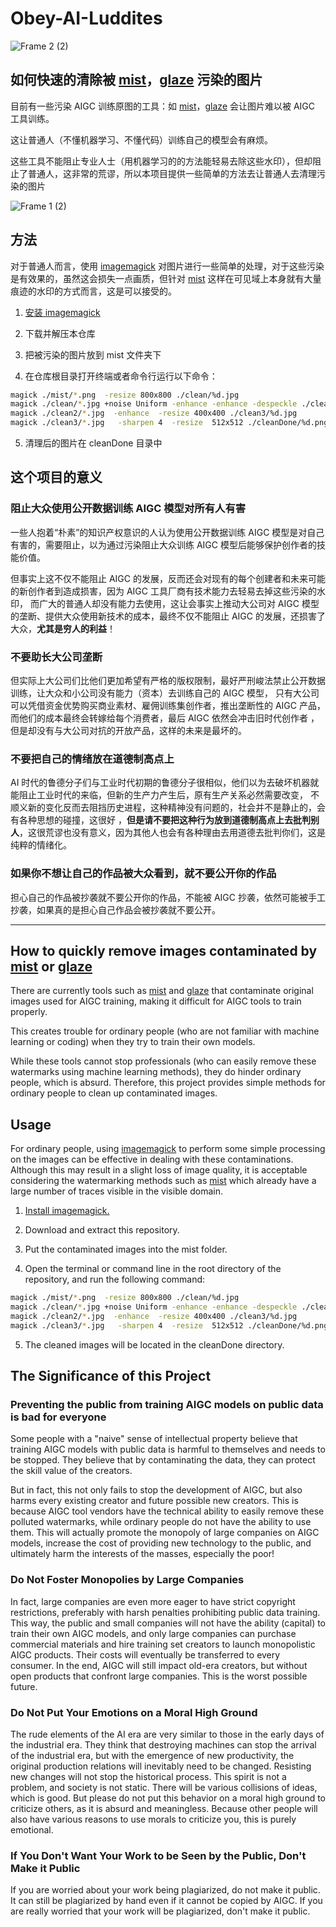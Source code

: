 # Obey-AI-Luddites
![Frame 2 (2)](https://user-images.githubusercontent.com/126896234/231067827-75a34a87-506d-49c3-9815-56d414233212.png)


## 如何快速的清除被 [mist](https://github.com/mist-project/mist)，[glaze](https://glaze.cs.uchicago.edu/) 污染的图片

目前有一些污染 AIGC 训练原图的工具：如 [mist](https://github.com/mist-project/mist)，[glaze](https://glaze.cs.uchicago.edu/) 会让图片难以被 AIGC 工具训练。

这让普通人（不懂机器学习、不懂代码）训练自己的模型会有麻烦。

这些工具不能阻止专业人士（用机器学习的的方法能轻易去除这些水印），但却阻止了普通人，这非常的荒谬，所以本项目提供一些简单的方法去让普通人去清理污染的图片


 ![Frame 1 (2)](https://user-images.githubusercontent.com/126896234/231055742-a4384cbb-a480-4063-b34d-7addef300329.jpg)

## 方法

对于普通人而言，使用 [imagemagick](https://imagemagick.org/script/download.php) 对图片进行一些简单的处理，对于这些污染是有效果的，虽然这会损失一点画质，但针对 [mist](https://github.com/mist-project/mist) 这样在可见域上本身就有大量痕迹的水印的方式而言，这是可以接受的。



1. [安装 imagemagick](https://imagemagick.org/script/download.php)

2. 下载并解压本仓库

3. 把被污染的图片放到 mist 文件夹下

4. 在仓库根目录打开终端或者命令行运行以下命令：

```bash
magick ./mist/*.png  -resize 800x800 ./clean/%d.jpg
magick ./clean/*.jpg +noise Uniform -enhance -enhance -despeckle ./clean2/%d.jpg
magick ./clean2/*.jpg  -enhance  -resize 400x400 ./clean3/%d.jpg
magick ./clean3/*.jpg   -sharpen 4  -resize  512x512 ./cleanDone/%d.png

```
5. 清理后的图片在 cleanDone 目录中


## 这个项目的意义

### 阻止大众使用公开数据训练 AIGC 模型对所有人有害

一些人抱着“朴素”的知识产权意识的人认为使用公开数据训练 AIGC 模型是对自己有害的，需要阻止，以为通过污染阻止大众训练 AIGC 模型后能够保护创作者的技能价值。

但事实上这不仅不能阻止 AIGC 的发展，反而还会对现有的每个创建者和未来可能的新创作者到造成损害，因为 AIGC 工具厂商有技术能力去轻易去掉这些污染的水印，
而广大的普通人却没有能力去使用，这让会事实上推动大公司对 AIGC 模型的垄断、提供大众使用新技术的成本，最终不仅不能阻止 AIGC 的发展，还损害了大众，**尤其是穷人的利益**！



### 不要助长大公司垄断

但实际上大公司们比他们更加希望有严格的版权限制，最好严刑峻法禁止公开数据训练，让大众和小公司没有能力（资本）去训练自己的 AIGC 模型，
只有大公司可以凭借资金优势购买商业素材、雇佣训练集创作者，推出垄断性的 AIGC 产品，而他们的成本最终会转嫁给每个消费者，最后 AIGC 依然会冲击旧时代创作者
，但是却没有与大公司对抗的开放产品，这样的未来是最坏的。


### 不要把自己的情绪放在道德制高点上

AI 时代的鲁德分子们与工业时代初期的鲁德分子很相似，他们以为去破坏机器就能阻止工业时代的来临，但新的生产力产生后，原有生产关系必然需要改变，
不顺义新的变化反而去阻挡历史进程，这种精神没有问题的，社会并不是静止的，会有各种思想的碰撞，这很好 ，**但是请不要把这种行为放到道德制高点上去批判别人**，这很荒谬也没有意义，因为其他人也会有各种理由去用道德去批判你们，这是纯粹的情绪化。


### 如果你不想让自己的作品被大众看到，就不要公开你的作品 

担心自己的作品被抄袭就不要公开你的作品，不能被 AIGC 抄袭，依然可能被手工抄袭，如果真的是担心自己作品会被抄袭就不要公开。

--- 


## How to quickly remove images contaminated by [mist](https://github.com/mist-project/mist) or [glaze](https://glaze.cs.uchicago.edu/) 

There are currently tools such as [mist](https://github.com/mist-project/mist) and [glaze](https://glaze.cs.uchicago.edu/) that contaminate original images used for AIGC training, making it difficult for AIGC tools to train properly.

This creates trouble for ordinary people (who are not familiar with machine learning or coding) when they try to train their own models.

While these tools cannot stop professionals (who can easily remove these watermarks using machine learning methods), they do hinder ordinary people, which is absurd. Therefore, this project provides simple methods for ordinary people to clean up contaminated images.

## Usage

For ordinary people, using [imagemagick](https://imagemagick.org/script/download.php) to perform some simple processing on the images can be effective in dealing with these contaminations. Although this may result in a slight loss of image quality, it is acceptable considering the watermarking methods such as [mist](https://github.com/mist-project/mist) which already have a large number of traces visible in the visible domain.


1. [Install imagemagick.](https://imagemagick.org/script/download.php)

2. Download and extract this repository.

3. Put the contaminated images into the mist folder.

4. Open the terminal or command line in the root directory of the repository, and run the following command:
 
  ```bash
magick ./mist/*.png  -resize 800x800 ./clean/%d.jpg
magick ./clean/*.jpg +noise Uniform -enhance -enhance -despeckle ./clean2/%d.jpg
magick ./clean2/*.jpg  -enhance  -resize 400x400 ./clean3/%d.jpg
magick ./clean3/*.jpg   -sharpen 4  -resize  512x512 ./cleanDone/%d.png

```

5. The cleaned images will be located in the cleanDone directory.


##  The Significance of this Project
### Preventing the public from training AIGC models on public data is bad for everyone
Some people with a "naive" sense of intellectual property believe that training AIGC models with public data is harmful to themselves and needs to be stopped. They believe that by contaminating the data, they can protect the skill value of the creators.

But in fact, this not only fails to stop the development of AIGC, but also harms every existing creator and future possible new creators. This is because AIGC tool vendors have the technical ability to easily remove these polluted watermarks, while ordinary people do not have the ability to use them. This will actually promote the monopoly of large companies on AIGC models, increase the cost of providing new technology to the public, and ultimately harm the interests of the masses, especially the poor!

### Do Not Foster Monopolies by Large Companies
In fact, large companies are even more eager to have strict copyright restrictions, preferably with harsh penalties prohibiting public data training.
This way, the public and small companies will not have the ability (capital) to train their own AIGC models, and only large companies can purchase commercial materials and hire training set creators to launch monopolistic AIGC products.
Their costs will eventually be transferred to every consumer. In the end, AIGC will still impact old-era creators, but without open products that confront large companies. This is the worst possible future.

### Do Not Put Your Emotions on a Moral High Ground
The rude elements of the AI era are very similar to those in the early days of the industrial era. They think that destroying machines can stop the arrival of the industrial era, but with the emergence of new productivity, the original production relations will inevitably need to be changed. Resisting new changes will not stop the historical process. This spirit is not a problem, and society is not static. There will be various collisions of ideas, which is good. But please do not put this behavior on a moral high ground to criticize others, as it is absurd and meaningless. Because other people will also have various reasons to use morals to criticize you, this is purely emotional.

### If You Don't Want Your Work to be Seen by the Public, Don't Make it Public
If you are worried about your work being plagiarized, do not make it public. It can still be plagiarized by hand even if it cannot be copied by AIGC. If you are really worried that your work will be plagiarized, don't make it public.
